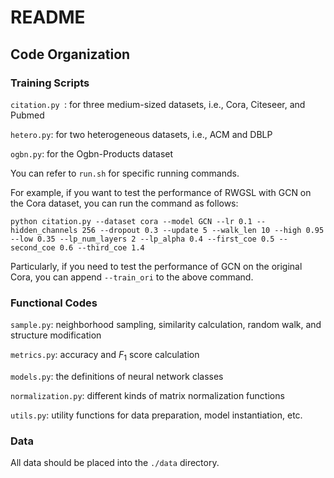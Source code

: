 # README

## Code Organization

### Training Scripts

`citation.py `: for three medium-sized datasets, i.e., Cora, Citeseer, and Pubmed

`hetero.py`: for two heterogeneous datasets, i.e., ACM and DBLP

`ogbn.py`: for the Ogbn-Products dataset

You can refer to  `run.sh`  for specific running commands.

For example, if you want to test the performance of RWGSL with GCN on the Cora dataset, you can run the command as follows:

`python citation.py --dataset cora --model GCN --lr 0.1 --hidden_channels 256 --dropout 0.3 --update 5 --walk_len 10 --high 0.95 --low 0.35 --lp_num_layers 2 --lp_alpha 0.4 --first_coe 0.5 --second_coe 0.6 --third_coe 1.4`

Particularly, if you need to test the performance of GCN on the original Cora, you can append `--train_ori` to the above command.

### Functional Codes

`sample.py`: neighborhood sampling, similarity calculation, random walk, and structure modification

`metrics.py`: accuracy and $F_1$ score calculation

`models.py`: the definitions of neural network classes

`normalization.py`: different kinds of matrix normalization functions

`utils.py`: utility functions for data preparation, model instantiation, etc.

### Data

All data should be placed into the `./data` directory. 
